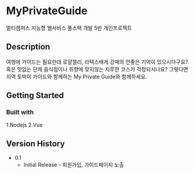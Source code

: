 # MyPrivateGuide

멀티캠퍼스 지능형 웹서비스 풀스택 개발 5반 개인프로젝트

## Description

여행에 가이드는 필요한데 로얄젤리, 라텍스배게 강매의 안좋은 기억이 있으시다구요? 
혹은 맛없는 단체 음식점이나 취향에 맞지않는 지루한 코스가 걱정되시나요?
그렇다면 지역 토박이 가이드와 함께하는 My Private Guide와 함께하세요.

## Getting Started

### Built with

1.Nodejs
2.Vue


## Version History

* 0.1
    * Initial Release - 회원가입, 가이드페이지 노출


